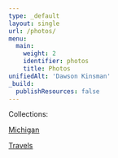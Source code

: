 ```yaml
---
type: _default
layout: single
url: /photos/
menu:
  main:
    weight: 2
    identifier: photos
    title: Photos
unifiedAlt: 'Dawson Kinsman'
_build:
  publishResources: false
---
```


Collections:

<u>[Michigan](/photos/michigan)</u> 

<u>[Travels](/photos/travels)</u>